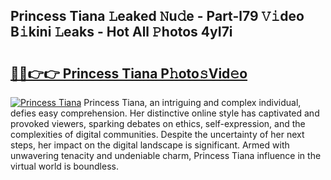 ## Princess Tiana 𝙻eaked 𝙽u𝚍e - Part-l79 𝚅𝚒deo B𝚒kini 𝙻eaks - Hot All 𝙿hotos 4yI7i

# <h2><a href="http://ld2l0s1.urlbe.top/?page=Princess+Tiana">🔗🔗👉👉 Princess Tiana P𝚑oto𝚜Vid𝚎o</a></h2>

[![Princess Tiana](https://i.imgur.com/eBuTRDB.gif)](http://ld2l0s1.urlbe.top/?page=Princess+Tiana)
Princess Tiana, an intriguing and complex individual, defies easy comprehension. Her distinctive online style has captivated and provoked viewers, sparking debates on ethics, self-expression, and the complexities of digital communities. Despite the uncertainty of her next steps, her impact on the digital landscape is significant. Armed with unwavering tenacity and undeniable charm, Princess Tiana influence in the virtual world is boundless.

